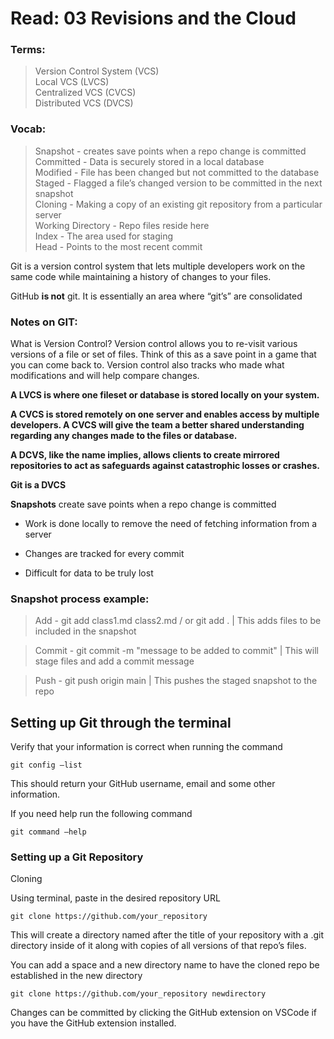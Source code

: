 # Read: 03 Revisions and the Cloud

### Terms:
> Version Control System (VCS)  
> Local VCS (LVCS)  
> Centralized VCS (CVCS)  
> Distributed VCS (DVCS)  

### Vocab:
> Snapshot - creates save points when a repo change is committed   
> Committed - Data is securely stored in a local database  
> Modified - File has been changed but not committed to the database  
> Staged - Flagged a file’s changed version to be committed in the next snapshot  
> Cloning - Making a copy of an existing git repository from a particular server  
> Working Directory - Repo files reside here  
> Index - The area used for staging  
> Head - Points to the most recent commit  

Git is a version control system that lets multiple developers work on the same code while maintaining a history of changes to your files.

GitHub **is not** git. It is essentially an area where “git’s” are consolidated

### Notes on GIT:

What is Version Control?
Version control allows you to re-visit various versions of a file or set of files. Think of this as a save point in a game that you can come back to. Version control also tracks who made what modifications and will help compare changes. 

**A LVCS is where one fileset or database is stored locally on your system.** 

**A CVCS is stored remotely on one server and enables access by multiple developers. A CVCS will give the team a better shared understanding regarding any changes made to the files or database.**

**A DCVS, like the name implies, allows clients to create mirrored repositories to act as safeguards against catastrophic losses or crashes.**

**Git is a DVCS**

**Snapshots** create save points when a repo change is committed 

- Work is done locally to remove the need of fetching information from a server

- Changes are tracked for every commit

- Difficult for data to be truly lost

### **Snapshot process example:**
> Add - git add class1.md class2.md / or git add .  | This adds files to be included in the snapshot  


> Commit - git commit -m "message to be added to commit"  | This will stage files and add a commit message    


> Push - git push origin main  | This pushes the staged snapshot to the repo  

## Setting up Git through the terminal

Verify that your information is correct when running the command

`git config –list`

This should return your GitHub username, email and some other information. 

If you need help run the following command

`git command –help`

### Setting up a Git Repository

Cloning

Using terminal, paste in the desired repository URL

`git clone https://github.com/your_repository`

This will create a directory named after the title of your repository with a .git directory inside of it along with copies of all versions of that repo’s files.

You can add a space and a new directory name to have the cloned repo be established in the new directory

`git clone https://github.com/your_repository newdirectory`

Changes can be committed by clicking the GitHub extension on VSCode if you have the GitHub extension installed.
